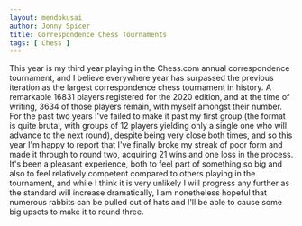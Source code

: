 ```yaml
---
layout: mendokusai
author: Jonny Spicer
title: Correspondence Chess Tournaments
tags: [ Chess ]
---
```

This year is my third year playing in the Chess.com annual correspondence tournament, and I believe everywhere year has surpassed
the previous iteration as the largest correspondence chess tournament in history. A remarkable 16831 players registered for the 2020
edition, and at the time of writing, 3634 of those players remain, with myself amongst their number. For the past two years I've
failed to make it past my first group (the format is quite brutal, with groups of 12 players yielding only a single one who will
advance to the next round), despite being very close both times, and so this year I'm happy to report that I've finally broke my
streak of poor form and made it through to round two, acquiring 21 wins and one loss in the process. It's been a pleasant
experience, both to feel part of something so big and also to feel relatively competent compared to others playing in the
tournament, and while I think it is very unlikely I will progress any further as the standard will increase dramatically, I am
nonetheless hopeful that numerous rabbits can be pulled out of hats and I'll be able to cause some big upsets to make it to round
three.
